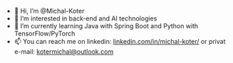 - 👋 Hi, I’m @Michal-Koter
- 👀 I’m interested in back-end and AI technologies
- 🌱 I’m currently learning Java with Spring Boot and Python with TensorFlow/PyTorch
- 📫 You can reach me on linkedin: [linkedin.com/in/michal-koter/](https://www.linkedin.com/in/michal-koter/) or privat e-mail: kotermichal@outlook.com
